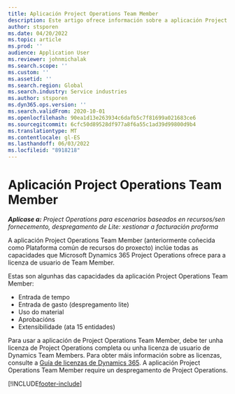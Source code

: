 ```yaml
---
title: Aplicación Project Operations Team Member
description: Este artigo ofrece información sobre a aplicación Project Operations Team Member en Microsoft Dynamics 365 Project Operations.
author: stsporen
ms.date: 04/20/2022
ms.topic: article
ms.prod: ''
audience: Application User
ms.reviewer: johnmichalak
ms.search.scope: ''
ms.custom: ''
ms.assetid: ''
ms.search.region: Global
ms.search.industry: Service industries
ms.author: stsporen
ms.dyn365.ops.version: ''
ms.search.validFrom: 2020-10-01
ms.openlocfilehash: 90ea1d13e263934c6dafb5c7f81699a021683ce6
ms.sourcegitcommit: 6cfc50d89528df977a8f6a55c1ad39d99800d9b4
ms.translationtype: MT
ms.contentlocale: gl-ES
ms.lasthandoff: 06/03/2022
ms.locfileid: "8918218"
---
```

# <a name="project-operations-team-member-app"></a>Aplicación Project Operations Team Member

_**Aplícase a:** Project Operations para escenarios baseados en recursos/sen fornecemento, despregamento de Lite: xestionar a facturación proforma_

A aplicación Project Operations Team Member (anteriormente coñecida como Plataforma común de recursos do proxecto) inclúe todas as capacidades que Microsoft Dynamics 365 Project Operations ofrece para a licenza de usuario de Team Member.

Estas son algunhas das capacidades da aplicación Project Operations Team Member:

- Entrada de tempo
- Entrada de gasto (despregamento lite)
- Uso do material
- Aprobacións
- Extensibilidade (ata 15 entidades)

Para usar a aplicación de Project Operations Team Member, debe ter unha licenza de Project Operations completa ou unha licenza de usuario de Dynamics Team Members. Para obter máis información sobre as licenzas, consulte a [Guía de licenzas de Dynamics 365](https://go.microsoft.com/fwlink/?LinkId=866544&clcid=0x409). A aplicación Project Operations Team Member require un despregamento de Project Operations.

[!INCLUDE[footer-include](../includes/footer-banner.md)]
